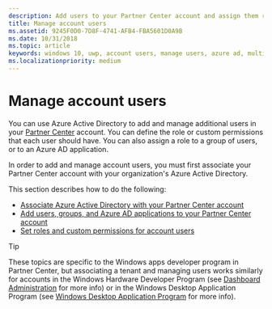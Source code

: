 ```yaml
---
description: Add users to your Partner Center account and assign them roles with specific permissions.
title: Manage account users
ms.assetid: 9245F0D0-7D8F-4741-AFB4-FBA5601D0A9B
ms.date: 10/31/2018
ms.topic: article
keywords: windows 10, uwp, account users, manage users, azure ad, multi-user, multiple users
ms.localizationpriority: medium
---
```

# Manage account users

You can use Azure Active Directory to add and manage additional users in your [Partner Center](https://partner.microsoft.com/dashboard)  account. You can define the role or custom permissions that each user should have. You can also assign a role to a group of users, or to an Azure AD application.

In order to add and manage account users, you must first associate your Partner Center account with your organization's Azure Active Directory. 

This section describes how to do the following:

-   [Associate Azure Active Directory with your Partner Center account](./associate-azure-ad-with-partner-center.md)
-   [Add users, groups, and Azure AD applications to your Partner Center account](add-users-groups-and-azure-ad-applications.md)
-   [Set roles and custom permissions for account users](set-custom-permissions-for-account-users.md)

> [!TIP]
> These topics are specific to the Windows apps developer program in Partner Center, but associating a tenant and managing users works similarly for accounts in the Windows Hardware Developer Program (see [Dashboard Administration](/windows-hardware/drivers/dashboard/get-started-with-the-hardware-dashboard) for more info) or in the Windows Desktop Application Program (see [Windows Desktop Application Program](/windows/desktop/appxpkg/windows-desktop-application-program#add-and-manage-account-users) for more info).
